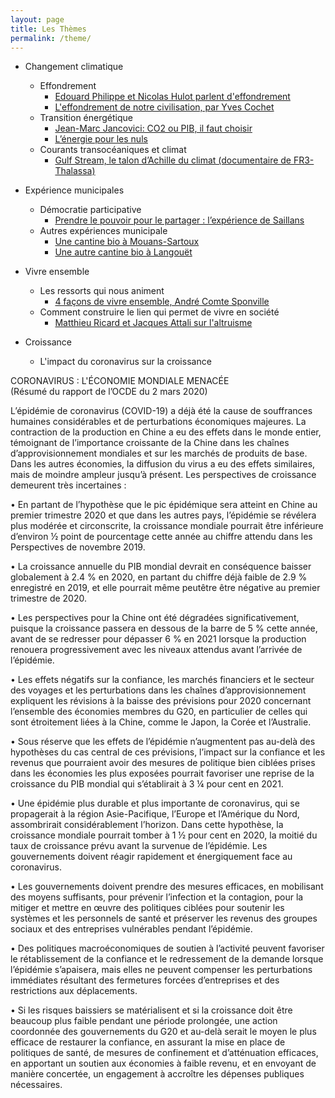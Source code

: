 ```yaml
---
layout: page
title: Les Thèmes
permalink: /theme/
---
```


- Changement climatique
  - Effondrement
    - [Edouard Philippe et Nicolas Hulot parlent d'effondrement](https://www.youtube.com/watch?v=j4esYh9WWwY)
    - [L'effondrement de notre civilisation, par Yves Cochet](https://www.youtube.com/watch?v=3NCrj_fa2hU)
  - Transition énergétique
    - [Jean-Marc Jancovici: CO2 ou PIB, il faut choisir](https://www.youtube.com/watch?v=Vjkq8V5rVy0)
    - [L’énergie pour les nuls](https://www.youtube.com/watch?v=IaQ-U-dP_7M)
  - Courants transocéaniques et climat
    - [Gulf Stream, le talon d’Achille du climat  (documentaire de FR3-Thalassa)](https://www.youtube.com/watch?v=CIJJ4X0cv94)  
  

- Expérience municipales
  - Démocratie participative
    - [Prendre le pouvoir pour le partager : l’expérience de Saillans](https://www.youtube.com/watch?v=0aJphwiaoNk)
  - Autres expériences municipale
    - [Une cantine bio à Mouans-Sartoux](https://www.youtube.com/watch?v=Yfy4xgSCI30)
    - [Une autre cantine bio à Langouët](https://www.youtube.com/watch?v=YqC2w3Q1jKM)
  

- Vivre ensemble
  - Les ressorts qui nous animent
    - [4 façons de vivre ensemble, André Comte Sponville](https://www.youtube.com/watch?v=1Tdl89vfdV0)
  - Comment construire le lien qui permet de vivre en société
    - [Matthieu Ricard et Jacques Attali sur l'altruisme](https://www.youtube.com/watch?v=cmMcNIVMkZU)
    
- Croissance    
  - L'impact du coronavirus sur la croissance

CORONAVIRUS : L'ÉCONOMIE MONDIALE MENACÉE  
(Résumé du rapport de l’OCDE du 2 mars 2020)

L’épidémie de coronavirus (COVID-19) a déjà été la cause de souffrances humaines considérables et de perturbations économiques majeures. La contraction de la production en Chine a eu des effets dans le monde entier, témoignant de l’importance croissante de la Chine dans les chaînes d’approvisionnement mondiales et sur les marchés de produits de base. 
Dans les autres économies, la diffusion du virus a eu des effets similaires, mais de moindre ampleur jusqu’à présent. Les perspectives de croissance demeurent très incertaines : 

• En partant de l’hypothèse que le pic épidémique sera atteint en Chine au premier trimestre 2020 et que dans les autres pays, l’épidémie se révélera plus modérée et circonscrite, la croissance mondiale pourrait être inférieure d’environ ½ point de pourcentage cette année au chiffre attendu dans les Perspectives de novembre 2019. 

• La croissance annuelle du PIB mondial devrait en conséquence baisser globalement à 2.4 % en 2020, en partant du chiffre déjà faible de 2.9 % enregistré en 2019, et elle pourrait même peutêtre être négative au premier trimestre de 2020. 

• Les perspectives pour la Chine ont été dégradées significativement, puisque la croissance passera en dessous de la barre de 5 % cette année, avant de se redresser pour dépasser 6 % en 2021 lorsque la production renouera progressivement avec les niveaux attendus avant l’arrivée de l’épidémie. 

• Les effets négatifs sur la confiance, les marchés financiers et le secteur des voyages et les perturbations dans les chaînes d’approvisionnement expliquent les révisions à la baisse des prévisions pour 2020 concernant l’ensemble des économies membres du G20, en particulier de celles qui sont étroitement liées à la Chine, comme le Japon, la Corée et l’Australie. 

• Sous réserve que les effets de l’épidémie n’augmentent pas au-delà des hypothèses du cas central de ces prévisions, l’impact sur la confiance et les revenus que pourraient avoir des mesures de politique bien ciblées prises dans les économies les plus exposées pourrait favoriser une reprise de la croissance du PIB mondial qui s’établirait à 3 ¼ pour cent en 2021. 

• Une épidémie plus durable et plus importante de coronavirus, qui se propagerait à la région Asie-Pacifique, l’Europe et l’Amérique du Nord, assombrirait considérablement l’horizon. Dans cette hypothèse, la croissance mondiale pourrait tomber à 1 ½ pour cent en 2020, la moitié du taux de croissance prévu avant la survenue de l’épidémie. Les gouvernements doivent réagir rapidement et énergiquement face au coronavirus. 

• Les gouvernements doivent prendre des mesures efficaces, en mobilisant des moyens suffisants, pour prévenir l’infection et la contagion, pour la mitiger et mettre en œuvre des politiques ciblées pour soutenir les systèmes et les personnels de santé et préserver les revenus des groupes sociaux et des entreprises vulnérables pendant l’épidémie. 

• Des politiques macroéconomiques de soutien à l’activité peuvent favoriser le rétablissement de la confiance et le redressement de la demande lorsque l’épidémie s’apaisera, mais elles ne peuvent compenser les perturbations immédiates résultant des fermetures forcées d’entreprises et des restrictions aux déplacements.
 
• Si les risques baissiers se matérialisent et si la croissance doit être beaucoup plus faible pendant une période prolongée, une action coordonnée des gouvernements du G20 et au-delà serait le moyen le plus efficace de restaurer la confiance, en assurant la mise en place de politiques de santé, de mesures de confinement et d’atténuation efficaces, en apportant un soutien aux économies à faible revenu, et en envoyant de manière concertée, un engagement à accroître les dépenses publiques nécessaires.

